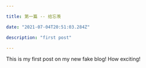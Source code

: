 ```yaml
---

title: 第一篇 -- 给忘羡

date: "2021-07-04T20:51:03.284Z"

description: "first post"

---
```




This is my first post on my new fake blog! How exciting!

